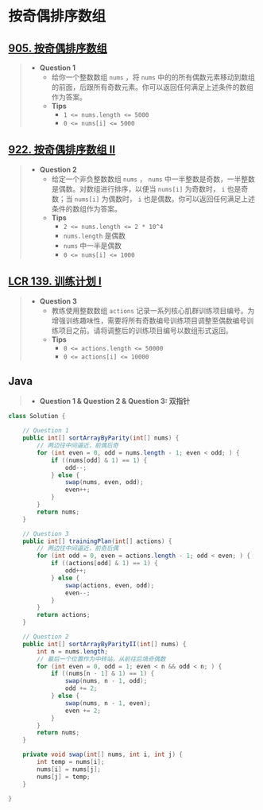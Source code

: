 # 按奇偶排序数组

## [905. 按奇偶排序数组](https://leetcode.cn/problems/sort-array-by-parity/)

> - **Question 1**
>   - 给你一个整数数组 `nums` ，将 `nums` 中的的所有偶数元素移动到数组的前面，后跟所有奇数元素。你可以返回任何满足上述条件的数组作为答案。
>   - **Tips**
>     - `1 <= nums.length <= 5000`
>     - `0 <= nums[i] <= 5000`

## [922. 按奇偶排序数组 II](https://leetcode.cn/problems/sort-array-by-parity-ii/)

> - **Question 2**
>   - 给定一个非负整数数组 `nums` ， `nums` 中一半整数是奇数，一半整数是偶数。对数组进行排序，以便当 `nums[i]` 为奇数时， `i` 也是奇数；当 `nums[i]` 为偶数时， `i` 也是偶数。你可以返回任何满足上述条件的数组作为答案。
>   - **Tips**
>     - `2 <= nums.length <= 2 * 10^4`
>     - `nums.length` 是偶数
>     - `nums` 中一半是偶数
>     - `0 <= nums[i] <= 1000`

## [LCR 139. 训练计划 I](https://leetcode.cn/problems/diao-zheng-shu-zu-shun-xu-shi-qi-shu-wei-yu-ou-shu-qian-mian-lcof/)

> - **Question 3**
>   - 教练使用整数数组 `actions` 记录一系列核心肌群训练项目编号。为增强训练趣味性，需要将所有奇数编号训练项目调整至偶数编号训练项目之前。请将调整后的训练项目编号以数组形式返回。
>   - **Tips**
>     - `0 <= actions.length <= 50000`
>     - `0 <= actions[i] <= 10000`

## Java

> - **Question 1 & Question 2 & Question 3: 双指针**

```java
class Solution {

    // Question 1
    public int[] sortArrayByParity(int[] nums) {
        // 两边往中间逼近，前偶后奇
        for (int even = 0, odd = nums.length - 1; even < odd; ) {
            if ((nums[odd] & 1) == 1) {
                odd--;
            } else {
                swap(nums, even, odd);
                even++;
            }
        }
        return nums;
    }

    // Question 3
    public int[] trainingPlan(int[] actions) {
        // 两边往中间逼近，前奇后偶
        for (int odd = 0, even = actions.length - 1; odd < even; ) {
            if ((actions[odd] & 1) == 1) {
                odd++;
            } else {
                swap(actions, even, odd);
                even--;
            }
        }
        return actions;
    }

    // Question 2
    public int[] sortArrayByParityII(int[] nums) {
        int n = nums.length;
        // 最后一个位置作为中转站，从前往后填奇偶数
        for (int even = 0, odd = 1; even < n && odd < n; ) {
            if ((nums[n - 1] & 1) == 1) {
                swap(nums, n - 1, odd);
                odd += 2;
            } else {
                swap(nums, n - 1, even);
                even += 2;
            }
        }
        return nums;
    }

    private void swap(int[] nums, int i, int j) {
        int temp = nums[i];
        nums[i] = nums[j];
        nums[j] = temp;
    }

}
```
